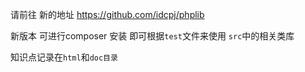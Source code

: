 请前往 新的地址 
https://github.com/idcpj/phplib

新版本 可进行composer 安装 即可根据`test`文件来使用 `src`中的相关类库


知识点记录在`html`和`doc目录`
